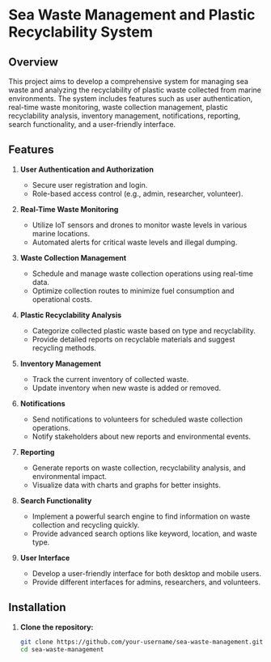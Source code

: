# Sea Waste Management and Plastic Recyclability System

## Overview
This project aims to develop a comprehensive system for managing sea waste and analyzing the recyclability of plastic waste collected from marine environments. The system includes features such as user authentication, real-time waste monitoring, waste collection management, plastic recyclability analysis, inventory management, notifications, reporting, search functionality, and a user-friendly interface.

## Features
1. **User Authentication and Authorization**
   - Secure user registration and login.
   - Role-based access control (e.g., admin, researcher, volunteer).

2. **Real-Time Waste Monitoring**
   - Utilize IoT sensors and drones to monitor waste levels in various marine locations.
   - Automated alerts for critical waste levels and illegal dumping.

3. **Waste Collection Management**
   - Schedule and manage waste collection operations using real-time data.
   - Optimize collection routes to minimize fuel consumption and operational costs.

4. **Plastic Recyclability Analysis**
   - Categorize collected plastic waste based on type and recyclability.
   - Provide detailed reports on recyclable materials and suggest recycling methods.

5. **Inventory Management**
   - Track the current inventory of collected waste.
   - Update inventory when new waste is added or removed.

6. **Notifications**
   - Send notifications to volunteers for scheduled waste collection operations.
   - Notify stakeholders about new reports and environmental events.

7. **Reporting**
   - Generate reports on waste collection, recyclability analysis, and environmental impact.
   - Visualize data with charts and graphs for better insights.

8. **Search Functionality**
   - Implement a powerful search engine to find information on waste collection and recycling quickly.
   - Provide advanced search options like keyword, location, and waste type.

9. **User Interface**
   - Develop a user-friendly interface for both desktop and mobile users.
   - Provide different interfaces for admins, researchers, and volunteers.

## Installation
1. **Clone the repository:**
   ```bash
   git clone https://github.com/your-username/sea-waste-management.git
   cd sea-waste-management
